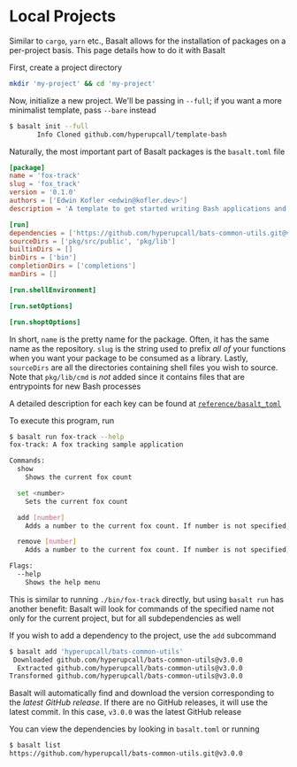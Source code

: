 # Local Projects

Similar to `cargo`, `yarn` etc., Basalt allows for the installation of packages on a per-project basis. This page details how to do it with Basalt

First, create a project directory

```sh
mkdir 'my-project' && cd 'my-project'
```

Now, initialize a new project. We'll be passing in `--full`; if you want a more minimalist template, pass `--bare` instead

```sh
$ basalt init --full
       Info Cloned github.com/hyperupcall/template-bash
```

Naturally, the most important part of Basalt packages is the `basalt.toml` file

```toml
[package]
name = 'fox-track'
slug = 'fox_track'
version = '0.1.0'
authors = ['Edwin Kofler <edwin@kofler.dev>']
description = 'A template to get started writing Bash applications and projects'

[run]
dependencies = ['https://github.com/hyperupcall/bats-common-utils.git@v3.0.0']
sourceDirs = ['pkg/src/public', 'pkg/lib']
builtinDirs = []
binDirs = ['bin']
completionDirs = ['completions']
manDirs = []

[run.shellEnvironment]

[run.setOptions]

[run.shoptOptions]
```

In short, `name` is the pretty name for the package. Often, it has the same name as the repository. `slug` is the string used to prefix _all of_ your functions when you want your package to be consumed as a library. Lastly, `sourceDirs` are all the directories containing shell files you wish to source. Note that `pkg/lib/cmd` is _not_ added since it contains files that are entrypoints for new Bash processes

A detailed description for each key can be found at [`reference/basalt_toml`](./docs/reference/basalt_toml.md)

To execute this program, run

```sh
$ basalt run fox-track --help
fox-track: A fox tracking sample application

Commands:
  show
    Shows the current fox count

  set <number>
    Sets the current fox count

  add [number]
    Adds a number to the current fox count. If number is not specified, it defaults to 1

  remove [number]
    Adds a number to the current fox count. If number is not specified, it defaults to 1

Flags:
  --help
    Shows the help menu
```

This is similar to running `./bin/fox-track` directly, but using `basalt run` has another benefit: Basalt will look for commands of the specified name not only for the current project, but for all subdependencies as well

If you wish to add a dependency to the project, use the `add` subcommand

```sh
$ basalt add 'hyperupcall/bats-common-utils'
 Downloaded github.com/hyperupcall/bats-common-utils@v3.0.0
  Extracted github.com/hyperupcall/bats-common-utils@v3.0.0
Transformed github.com/hyperupcall/bats-common-utils@v3.0.0
```

Basalt will automatically find and download the version corresponding to the _latest GitHub release_. If there are no GitHub releases, it will use the latest commit. In this case, `v3.0.0` was the latest GitHub release

You can view the dependencies by looking in `basalt.toml` or running

```sh
$ basalt list
https://github.com/hyperupcall/bats-common-utils.git@v3.0.0
```
